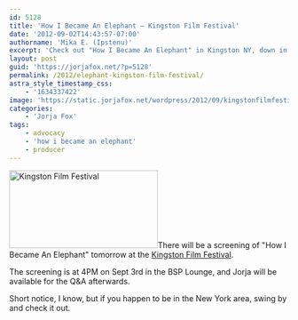 ```yaml
---
id: 5128
title: 'How I Became An Elephant — Kingston Film Festival'
date: '2012-09-02T14:43:57-07:00'
authorname: 'Mika E. (Ipstenu)'
excerpt: 'Check out "How I Became An Elephant" in Kingston NY, down in the Catskills.'
layout: post
guid: 'https://jorjafox.net/?p=5128'
permalink: /2012/elephant-kingston-film-festival/
astra_style_timestamp_css:
    - '1634337422'
image: 'https://static.jorjafox.net/wordpress/2012/09/kingstonfilmfestival.jpg'
categories:
    - 'Jorja Fox'
tags:
    - advocacy
    - 'how i became an elephant'
    - producer
---
```


<a href="https://jorjafox.net/2012/elephant-kingston-film-festival/kingstonfilmfestival/" rel="attachment wp-att-5129"><img class="alignleft size-medium wp-image-5129" title="Kingston Film Festival" src="//static.jorjafox.net/wordpress/2012/09/kingstonfilmfestival-268x140.jpg" alt="Kingston Film Festival" width="268" height="140" /></a>There will be a screening of "How I Became An Elephant" tomorrow at the <a href="http://kingstonfilmfestival.org/">Kingston Film Festival</a>.

The screening is at 4PM on Sept 3rd in the BSP Lounge, and Jorja will be available for the Q&amp;A afterwards.

Short notice, I know, but if you happen to be in the New York area, swing by and check it out.

